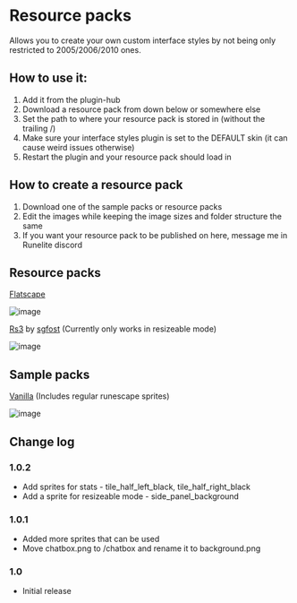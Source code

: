 # Resource packs
Allows you to create your own custom interface styles by not being only restricted to 2005/2006/2010 ones.

## How to use it:
1. Add it from the plugin-hub
2. Download a resource pack from down below or somewhere else
3. Set the path to where your resource pack is stored in (without the trailing /)
4. Make sure your interface styles plugin is set to the DEFAULT skin (it can cause weird issues otherwise)
5. Restart the plugin and your resource pack should load in

## How to create a resource pack
1. Download one of the sample packs or resource packs
2. Edit the images while keeping the image sizes and folder structure the same
3. If you want your resource pack to be published on here, message me in Runelite discord

## Resource packs

[Flatscape](https://github.com/melkypie/resource-packs/releases/download/1.0.2/flatscape1.0.2.zip)

![image](https://user-images.githubusercontent.com/5113962/82243998-350e1880-9949-11ea-8657-09df6fd9b356.png)


[Rs3](https://github.com/sgfost/runelite-textures/raw/c8ec2c762e6860707d8e28d3f28e1476d666c8e7/rs3/release/rs3-textures.zip) by [sgfost](https://github.com/sgfost)
(Currently only works in resizeable mode)


![image](https://user-images.githubusercontent.com/5113962/83121070-8604d600-a0da-11ea-963a-92309dca329a.png)


## Sample packs

[Vanilla](https://github.com/melkypie/resource-packs/releases/download/1.0.1/vanilla_v1.0.1.zip) (Includes regular runescape sprites)

![image](https://user-images.githubusercontent.com/5113962/82244509-02b0eb00-994a-11ea-8343-0a7dd7ddaa82.png)

## Change log

### 1.0.2
- Add sprites for stats - tile_half_left_black, tile_half_right_black
- Add a sprite for resizeable mode - side_panel_background

### 1.0.1
- Added more sprites that can be used
- Move chatbox.png to /chatbox and rename it to background.png

### 1.0
- Initial release
